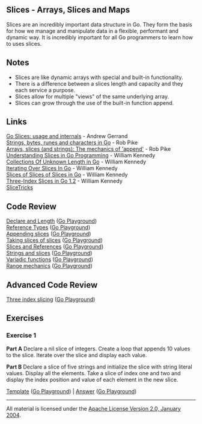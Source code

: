## Slices - Arrays, Slices and Maps

Slices are an incredibly important data structure in Go. They form the basis for how we manage and manipulate data in a flexible, performant and dynamic way. It is incredibly important for all Go programmers to learn how to uses slices.

## Notes

* Slices are like dynamic arrays with special and built-in functionality.
* There is a difference between a slices length and capacity and they each service a purpose.
* Slices allow for multiple "views" of the same underlying array.
* Slices can grow through the use of the built-in function append.

## Links

[Go Slices: usage and internals](https://blog.golang.org/go-slices-usage-and-internals) - Andrew Gerrand    
[Strings, bytes, runes and characters in Go](https://blog.golang.org/strings) - Rob Pike    
[Arrays, slices (and strings): The mechanics of 'append'](https://blog.golang.org/slices) - Rob Pike    
[Understanding Slices in Go Programming](https://www.ardanlabs.com/blog/2013/08/understanding-slices-in-go-programming.html) - William Kennedy    
[Collections Of Unknown Length in Go](https://www.ardanlabs.com/blog/2013/08/collections-of-unknown-length-in-go.html) - William Kennedy    
[Iterating Over Slices In Go](https://www.ardanlabs.com/blog/2013/09/iterating-over-slices-in-go.html) - William Kennedy    
[Slices of Slices of Slices in Go](https://www.ardanlabs.com/blog/2013/09/slices-of-slices-of-slices-in-go.html) - William Kennedy    
[Three-Index Slices in Go 1.2](https://www.ardanlabs.com/blog/2013/12/three-index-slices-in-go-12.html) - William Kennedy    
[SliceTricks](https://github.com/golang/go/wiki/SliceTricks)    

## Code Review

[Declare and Length](example1/example1.go) ([Go Playground](https://play.golang.org/p/ydOJ1GHgR_Y))  
[Reference Types](example2/example2.go) ([Go Playground](https://play.golang.org/p/WqDnss06_9E))  
[Appending slices](example4/example4.go) ([Go Playground](https://play.golang.org/p/E-NTGM6daAA))  
[Taking slices of slices](example3/example3.go) ([Go Playground](https://play.golang.org/p/rUP9grCot8J))  
[Slices and References](example5/example5.go) ([Go Playground](https://play.golang.org/p/D88zzGYanvX))  
[Strings and slices](example6/example6.go) ([Go Playground](https://play.golang.org/p/1RntHk6UPA5))  
[Variadic functions](example7/example7.go) ([Go Playground](https://play.golang.org/p/rUjWVBMmxgP))  
[Range mechanics](example8/example8.go) ([Go Playground](https://play.golang.org/p/d1wToBg6oUu))  

## Advanced Code Review

[Three index slicing](advanced/example1/example1.go) ([Go Playground](https://play.golang.org/p/2CM_LPBnfIR))

## Exercises

### Exercise 1

**Part A** Declare a nil slice of integers. Create a loop that appends 10 values to the slice. Iterate over the slice and display each value.

**Part B** Declare a slice of five strings and initialize the slice with string literal values. Display all the elements. Take a slice of index one and two and display the index position and value of each element in the new slice.

[Template](exercises/template1/template1.go) ([Go Playground](https://play.golang.org/p/7GfB3NOwu_c)) | 
[Answer](exercises/exercise1/exercise1.go) ([Go Playground](https://play.golang.org/p/0xv7GTHHIR_K))
___
All material is licensed under the [Apache License Version 2.0, January 2004](http://www.apache.org/licenses/LICENSE-2.0).
